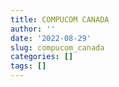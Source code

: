 ```yaml
---
title: COMPUCOM CANADA
author: ''
date: '2022-08-29'
slug: compucom_canada
categories: []
tags: []
---
```

